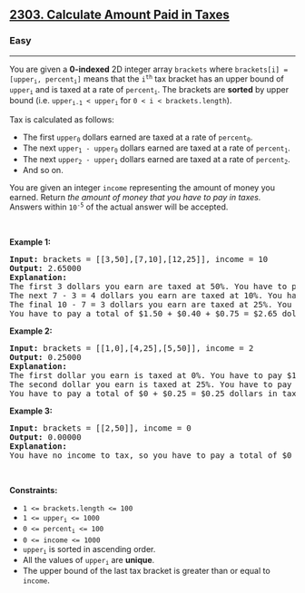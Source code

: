 <h2><a href="https://leetcode.com/problems/calculate-amount-paid-in-taxes/">2303. Calculate Amount Paid in Taxes</a></h2><h3>Easy</h3><hr><div><p>You are given a <strong>0-indexed</strong> 2D integer array <code>brackets</code> where <code>brackets[i] = [upper<sub>i</sub>, percent<sub>i</sub>]</code> means that the <code>i<sup>th</sup></code> tax bracket has an upper bound of <code>upper<sub>i</sub></code> and is taxed at a rate of <code>percent<sub>i</sub></code>. The brackets are <strong>sorted</strong> by upper bound (i.e. <code>upper<sub>i-1</sub> &lt; upper<sub>i</sub></code> for <code>0 &lt; i &lt; brackets.length</code>).</p>

<p>Tax is calculated as follows:</p>

<ul>
	<li>The first <code>upper<sub>0</sub></code> dollars earned are taxed at a rate of <code>percent<sub>0</sub></code>.</li>
	<li>The next <code>upper<sub>1</sub> - upper<sub>0</sub></code> dollars earned are taxed at a rate of <code>percent<sub>1</sub></code>.</li>
	<li>The next <code>upper<sub>2</sub> - upper<sub>1</sub></code> dollars earned are taxed at a rate of <code>percent<sub>2</sub></code>.</li>
	<li>And so on.</li>
</ul>

<p>You are given an integer <code>income</code> representing the amount of money you earned. Return <em>the amount of money that you have to pay in taxes.</em> Answers within <code>10<sup>-5</sup></code> of the actual answer will be accepted.</p>

<p>&nbsp;</p>
<p><strong>Example 1:</strong></p>

<pre><strong>Input:</strong> brackets = [[3,50],[7,10],[12,25]], income = 10
<strong>Output:</strong> 2.65000
<strong>Explanation:</strong>
The first 3 dollars you earn are taxed at 50%. You have to pay $3 * 50% = $1.50 dollars in taxes.
The next 7 - 3 = 4 dollars you earn are taxed at 10%. You have to pay $4 * 10% = $0.40 dollars in taxes.
The final 10 - 7 = 3 dollars you earn are taxed at 25%. You have to pay $3 * 25% = $0.75 dollars in taxes.
You have to pay a total of $1.50 + $0.40 + $0.75 = $2.65 dollars in taxes.
</pre>

<p><strong>Example 2:</strong></p>

<pre><strong>Input:</strong> brackets = [[1,0],[4,25],[5,50]], income = 2
<strong>Output:</strong> 0.25000
<strong>Explanation:</strong>
The first dollar you earn is taxed at 0%. You have to pay $1 * 0% = $0 dollars in taxes.
The second dollar you earn is taxed at 25%. You have to pay $1 * 25% = $0.25 dollars in taxes.
You have to pay a total of $0 + $0.25 = $0.25 dollars in taxes.
</pre>

<p><strong>Example 3:</strong></p>

<pre><strong>Input:</strong> brackets = [[2,50]], income = 0
<strong>Output:</strong> 0.00000
<strong>Explanation:</strong>
You have no income to tax, so you have to pay a total of $0 dollars in taxes.
</pre>

<p>&nbsp;</p>
<p><strong>Constraints:</strong></p>

<ul>
	<li><code>1 &lt;= brackets.length &lt;= 100</code></li>
	<li><code>1 &lt;= upper<sub>i</sub> &lt;= 1000</code></li>
	<li><code>0 &lt;= percent<sub>i</sub> &lt;= 100</code></li>
	<li><code>0 &lt;= income &lt;= 1000</code></li>
	<li><code>upper<sub>i</sub></code> is sorted in ascending order.</li>
	<li>All the values of <code>upper<sub>i</sub></code> are <strong>unique</strong>.</li>
	<li>The upper bound of the last tax bracket is greater than or equal to <code>income</code>.</li>
</ul>
</div>